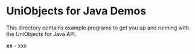 UniObjects for Java Demos
=========================

This directory contains example programs to get you up and running with 
the UniObjects for Java API.

**xx** - xxx
